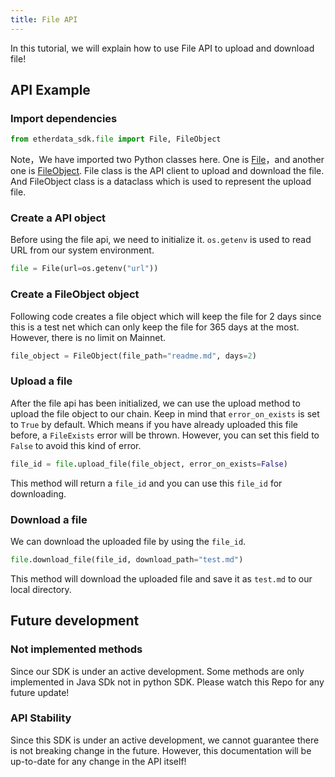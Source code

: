 ```yaml
---
title: File API
---
```


In this tutorial, we will explain how to use File API to upload and download file!

## API Example

### Import dependencies
```python
from etherdata_sdk.file import File, FileObject
```

Note，We have imported two Python classes here. One is [File](/docs/python/api/etherdata_sdk/file/upload_create)，and another one is [FileObject](/docs/python/api/etherdata_sdk/file/upload_create#fileobject-objects). File class is the API client to upload and download the file. And FileObject class is a dataclass which is used to represent the upload file.

### Create a API object
Before using the file api, we need to initialize it. `os.getenv` is used to read 
URL from our system environment.

```python
file = File(url=os.getenv("url"))
```

### Create a FileObject object

Following code creates a file object which will keep the file for 2 days since this is a test net which can only keep the file for 365 days at the most. However, there is no limit on Mainnet.

```python
file_object = FileObject(file_path="readme.md", days=2)
```


### Upload a file
After the file api has been initialized, we can use the upload method to upload the file object to our chain. Keep in mind that `error_on_exists` is set to `True` by default. Which means if you have already uploaded this file before, a `FileExists` error will be thrown. However, you can set this field to `False` to avoid this kind of error.

```python
file_id = file.upload_file(file_object, error_on_exists=False)
```

This method will return a `file_id` and you can use this `file_id` for downloading.

### Download a file

We can download the uploaded file by using the `file_id`.

```python
file.download_file(file_id, download_path="test.md")
```

This method will download the uploaded file and save it as `test.md` to our local directory.

## Future development

### Not implemented methods
Since our SDK is under an active development. Some methods are only implemented in Java SDk not in python SDK. Please watch this Repo for any future update!

### API Stability
Since this SDK is under an active development, we cannot guarantee there is not breaking change in the future. However, this documentation will be up-to-date for any change in the API itself!
